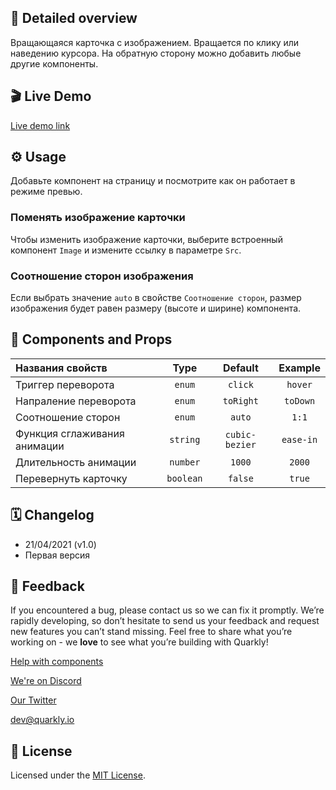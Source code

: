 ## 📖 Detailed overview

Вращающаяся карточка с изображением. Вращается по клику или наведению курсора.
На обратную сторону можно добавить любые другие компоненты.

## 🎬 Live Demo

[Live demo link](https://quarkly-catalog.netlify.app/cardflip/)

## ⚙️ Usage

Добавьте компонент на страницу и посмотрите как он работает в режиме превью.

### Поменять изображение карточки

Чтобы изменить изображение карточки, выберите встроенный компонент `Image` и измените ссылку в параметре `Src`.

### Соотношение сторон изображения

Если выбрать значение `auto` в свойстве `Соотношение сторон`, размер изображения будет равен размеру (высоте и ширине) компонента.

## 🧩 Components and Props

| Названия свойств             |   Type    |    Default     |  Example  |
| :--------------------------- | :-------: | :------------: | :-------: |
| Триггер переворота           |  `enum`   |    `click`     |  `hover`  |
| Напраление переворота        |  `enum`   |   `toRight`    | `toDown`  |
| Соотношение сторон           |  `enum`   |     `auto`     |   `1:1`   |
| Функция сглаживания анимации | `string`  | `cubic-bezier` | `ease-in` |
| Длительность анимации        | `number`  |     `1000`     |  `2000`   |
| Перевернуть карточку         | `boolean` |    `false`     |  `true`   |

## 🗓 Changelog

-   21/04/2021 (v1.0)
-   Первая версия

## 📮 Feedback

If you encountered a bug, please contact us so we can fix it promptly. We’re rapidly developing, so don’t hesitate to send us your feedback and request new features you can’t stand missing. Feel free to share what you’re working on - we **love** to see what you’re building with Quarkly!

[Help with components](https://community.quarkly.io/c/requests/11)

[We're on Discord](https://discord.gg/f9KhSMGX)

[Our Twitter](https://twitter.com/quarklyapp)

[dev@quarkly.io](mailto:dev@quarkly.io)

## 📝 License

Licensed under the [MIT License](./LICENSE).
